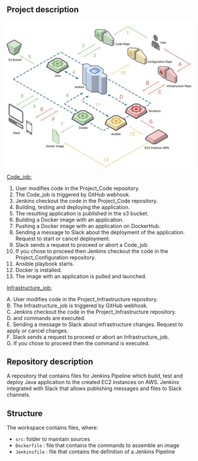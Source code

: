 ## Project description
![](https://github.com/AleksandrTGH/Project_Code/blob/main/Scheme.png)

<ins>Code_job:

1. User modifies code in the Project_Code repository.<br>
2. The Code_job is triggered by GitHub webhook.<br>
3. Jenkins checkout the code in the Project_Code repository.<br>
4. Building, testing and deploying the application.<br>
5. The resulting application is published in the s3 bucket.<br>
6. Building a Docker image with an application.<br>
7. Pushing a Docker image with an application on DockerHub.<br>
8. Sending a message to Slack about the deployment of the application. Request to start or cancel deployment.<br>
9. Slack sends a request to proceed or abort a Code_job.<br>
10. If you chose to proceed then Jenkins checkout the code in the Project_Configuration repository.<br>
11. Ansible playbook starts.<br>
12. Docker is installed.<br>
13. The image with an application is pulled and launched.<br>

<ins>Infrastructure_job:

A. User modifies code in the Project_Infrastructure repository.<br>
B. The Infrastructure_job is triggered by GitHub webhook.<br>
C. Jenkins checkout the code in the Project_Infrastructure repository.<br>
D. <terraform init> and <terraform plan> commands are executed.<br>
E. Sending a message to Slack about infrastructure changes. Request to apply or cancel changes.<br> 
F. Slack sends a request to proceed or abort an Infrastructure_job.<br>
G. If you chose to proceed then the <terraform apply> command is executed.<br>

## Repository description 

A repository that contains files for Jenkins Pipeline which build, test and deploy Java application to the created EC2 instances on AWS. Jenkins integrated with Slack that allows publishing messages and files to Slack channels.

## Structure

The workspace contains files, where:

- `src`: folder to maintain sources
- `Dockerfile` : file that contains the commands to assemble an image
- `Jenkinsfile` : file that contains the definition of a Jenkins Pipeline
